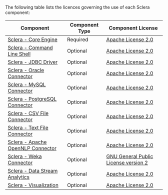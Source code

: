 The following table lists the licences governing the use of each Sclera component:

| Component | Component Type | Component License |
| --------- | -------------- | ----------------- |
| [Sclera - Core Engine](../setup/components.md#sclera-core) | Required | [Apache License 2.0](http://www.apache.org/licenses/LICENSE-2.0) |
| [Sclera - Command Line Shell](../setup/components.md#sclera-shell) | Optional | [Apache License 2.0](http://www.apache.org/licenses/LICENSE-2.0) |
| [Sclera - JDBC Driver](../setup/components.md#sclera-jdbc) | Optional | [Apache License 2.0](http://www.apache.org/licenses/LICENSE-2.0) |
| [Sclera - Oracle Connector](../setup/components.md#sclera-oracle) | Optional | [Apache License 2.0](http://www.apache.org/licenses/LICENSE-2.0) |
| [Sclera - MySQL Connector](../setup/components.md#sclera-mysql) | Optional | [Apache License 2.0](http://www.apache.org/licenses/LICENSE-2.0) |
| [Sclera - PostgreSQL Connector](../setup/components.md#sclera-postgresql) | Optional | [Apache License 2.0](http://www.apache.org/licenses/LICENSE-2.0) |
| [Sclera - CSV File Connector](../setup/components.md#sclera-csv) | Optional | [Apache License 2.0](http://www.apache.org/licenses/LICENSE-2.0) |
| [Sclera - Text File Connector](../setup/components.md#sclera-textfiles) | Optional | [Apache License 2.0](http://www.apache.org/licenses/LICENSE-2.0) |
| [Sclera - Apache OpenNLP Connector](../setup/components.md#sclera-opennlp) | Optional | [Apache License 2.0](http://www.apache.org/licenses/LICENSE-2.0) |
| [Sclera - Weka Connector](../setup/components.md#sclera-weka) | Optional | [GNU General Public License version 2](http://www.gnu.org/licenses/gpl.html) |
| [Sclera - Data Stream Analytics](../setup/components.md#sclera-matcher) | Optional | [Apache License 2.0](http://www.apache.org/licenses/LICENSE-2.0) |
| [Sclera - Visualization](../setup/components.md#sclera-visualization) | Optional | [Apache License 2.0](http://www.apache.org/licenses/LICENSE-2.0) |
